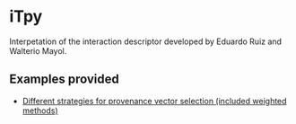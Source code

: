# iTpy

Interpetation of the interaction descriptor developed by Eduardo Ruiz and Walterio Mayol.

## Examples provided

* [Different strategies for provenance vector selection (included weighted methods)](docs/pv_vector_selection.md)
